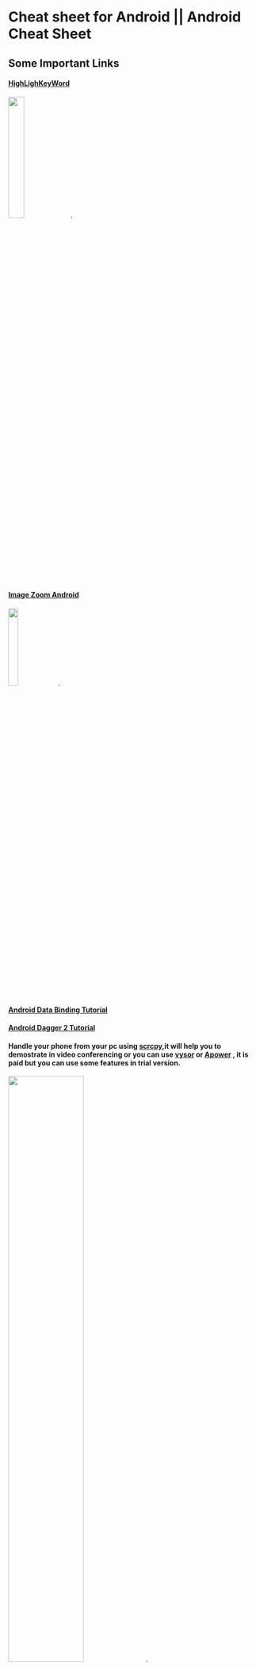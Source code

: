 # Cheat sheet for Android ||  Android Cheat Sheet 


## Some Important Links

#### [HighLighKeyWord](https://github.com/vishalguptahmh/Android-Cheat-Sheet/wiki) 

<img src="https://github.com/vishalguptahmh/Android-Cheat-Sheet/blob/master/Images/hightlightword.jpg" width="25%">.

#### [Image Zoom Android](https://github.com/vishalguptahmh/Android-Cheat-Sheet/wiki)

<img src="https://github.com/vishalguptahmh/Android-Cheat-Sheet/raw/master/Images/imagepinchzoom.gif" width="20%">.

####  [Android Data Binding Tutorial](https://github.com/vishalguptahmh/Android-Data-Binding-Tutorial)

#### [Android Dagger 2 Tutorial](https://github.com/vishalguptahmh/Android-Dagger2-Tutorial)

#### Handle your phone from your pc using [scrcpy](https://github.com/Genymobile/scrcpy),it will help you to demostrate in video conferencing or you can use [vysor](https://www.vysor.io) or [Apower](https://www.apowersoft.com/phone-mirror) , it is paid but you can use some features in trial version.
<img src="https://github.com/vishalguptahmh/Android-Cheat-Sheet/raw/master/Images/scrcpy%20or%20visor.png" width="55%">.

#### [BIOMETRIC AND FACE AUTHENTICATION](https://github.com/vishalguptahmh/Android-device-authentication-biometric-and-face)
<img src="https://github.com/vishalguptahmh/Android-device-authentication-biometric-and-face/blob/master/viedo.gif" width="20%">.
<img src="https://github.com/vishalguptahmh/Android-device-authentication-biometric-and-face/blob/master/face.gif" width="17%">.

## Some Important Code Scripts

#### In Intent there must be a app to handle this rquest
```java  
if(intent.resolveActivity(getActivity().getPackageManager())!=null){
       startActivity(intent);
    }
    
```

#### For complete scroll of card in recycler view

```java 
    SnapHelper snapHelper = new StartSnapHelper();
    snapHelper.attachToRecyclerView(binding.recyclerView);
```


#### In Rotation Data remain Same

```xml 
     android:configChanges="orientation|keyboardHidden|screenSize"
```



#### For animation in visible and invisible layout

> apply to those layout for which layout length gets changes
```java 

    android:animateLayoutChanges="true"
```

#### For touch effect
```java
           android:foreground="?android:attr/selectableItemBackground"
```

#### To create Edittext mulitiline put this in edittext
```java
android:inputType="textMultiLine"
//put this in mainfeast > > activity

```


#### To Remove Previous Intents

```java
 Intent intent = new Intent(getActivity(), DashboardActivity.class);
intent.addFlags(Intent.FLAG_ACTIVITY_CLEAR_TOP  | Intent.FLAG_ACTIVITY_CLEAR_TASK | Intent.FLAG_ACTIVITY_NEW_TASK);
startActivity(intent);
getActivity().finish();
                                        
 ```

#### Country code From Local Android
```java
String locale = context.getResources().getConfiguration().locale.getCountry();
```

#### Delay Timer
```java
    void delayFragmentClosing(){

        new Handler().postDelayed(new Runnable(){
            @Override
            public void run() {
                /* put code that will implemented after 2 sec */
              closeFragment();
            }
        }, 2000);
    }

```

#### Rs sign 
```xml
<string name="Rs">\u20B9</string>

```


#### Adding Multiple Name In A Model Using SerializableName


```java
//here we can use _id and driverId
   @SerializedName(value = "_id" , alternate = {"driverId"})
    private String driverId;
    
```
#### Encrypt and Decrypt Strings
```java
    public static String encrypt(String input) {
        // This is base64 encoding, which is not an encryption
        return Base64.encodeToString(input.getBytes(), Base64.DEFAULT);
    }

    public static String decrypt(String input) {
        return new String(Base64.decode(input, Base64.DEFAULT));
    }


```

#### Device Width

```java
    public int  displayWidth(){
        DisplayMetrics metrics = new DisplayMetrics();
        getActivity().getWindowManager().getDefaultDisplay().getMetrics(metrics);
        int width = metrics.widthPixels;
        int dp = Math.round(width / ((float)metrics.densityDpi / DisplayMetrics.DENSITY_DEFAULT));
        return dp;
    }
    

```

#### convert px to dp and dp to px  
```java

public static float convertPixelsToDp(float px, Context context){
    Resources resources = context.getResources();
    DisplayMetrics metrics = resources.getDisplayMetrics();
    float dp = px / ((float)metrics.densityDpi / DisplayMetrics.DENSITY_DEFAULT);
    return dp;
}

public static float convertDpToPixel(float dp, Context context){
    Resources resources = context.getResources();
    DisplayMetrics metrics = resources.getDisplayMetrics();
    float px = dp * ((float)metrics.densityDpi / DisplayMetrics.DENSITY_DEFAULT);
    return px;
}

```


#### Check screen is off or on 
```java
private BroadcastReceiver screenStateReceiver = new BroadcastReceiver() {
   @Override
   public void onReceive(Context context, Intent intent) {
       if (intent.getAction().equals(Intent.ACTION_SCREEN_ON)) {
           Log.i("Websocket", "Screen ON");
           openConnection();
       } else if (intent.getAction().equals(Intent.ACTION_SCREEN_OFF)) {
           Log.i("Websocket", "Screen OFF");
           closeConnection();
       }
   }
};


```
#### For expandable view

```xml  
     <at.blogc.android.views.ExpandableTextView
                       android:id="@+id/comment"
                       android:layout_marginStart="@dimen/_4sdp"
                       android:layout_width="match_parent"
                       android:layout_height="wrap_content"
                       android:layout_centerVertical="true"
                       android:layout_toEndOf="@id/iconAttachmentFile"
                       android:clickable="true"
                       android:ellipsize="end"
                       android:maxLines="2"
                       android:onClick="@{model::resizeText}"
                       android:text="@{model.description}"
                       android:textSize="@dimen/_10sdp"
                       app:animation_duration="600"
    
    
                       />

```
```java

//now from code
    binding.comment.toggle();//to expand and collapse

```


#### on implements Obervable

```java  
       // FROM BASE OBSERVABLE
        @Ignore
        private transient PropertyChangeRegistry mCallbacks;
        @Override
        public void addOnPropertyChangedCallback(OnPropertyChangedCallback onPropertyChangedCallback) {
           if (mCallbacks == null) {
               mCallbacks = new PropertyChangeRegistry();
           }
           mCallbacks.add(onPropertyChangedCallback);
        }
    
        @Override
        public void removeOnPropertyChangedCallback(OnPropertyChangedCallback onPropertyChangedCallback) {
          if (mCallbacks != null) {
            mCallbacks.remove(onPropertyChangedCallback);
          }
    
       }
    
       public void notifyPropertyChanged(int fieldId) {
           if (mCallbacks != null) {
               mCallbacks.notifyCallbacks(this, fieldId, null);
           }
       }

```


#### Change the color of progressbar from xml

```xml
    <ProgressBar
                   android:indeterminate="true"
                   android:indeterminateTint="@color/white"
                   android:elevation="@dimen/_8sdp"
                   android:id="@+id/saveProgressBar"
                   android:layout_width="@dimen/_24sdp"
                   android:layout_height="@dimen/_24sdp"
                   android:layout_alignParentRight="true"
                   android:layout_marginEnd="@dimen/_12sdp"
                   android:layout_below="@+id/coverImage"
                   />

```



#### Gender spinner Selector

```java
    setupPopupMenu(constantUnit.getShow(),view).setOnMenuItemClickListener(item -> {
       view.setText(item.getTitle());
       userSpecificDetails.setGender(constantUnit.getServer().get(constantUnit.getServer().indexOf(item.getTitle().toString())));
       return false;
    });


    PopupMenu setupPopupMenu(List<String> array , View view ){
       PopupMenu popup = new PopupMenu(getContext(), view);
       for (String s : array)
       {
           popup.getMenu().add(s);
       }
       popup.show();
       return popup;
    }
```
```xml
    <android.support.design.widget.TextInputLayout
       android:id="@+id/profile_gender_container"
       android:layout_width="match_parent"
       android:layout_height="wrap_content"
       android:layout_marginEnd="@dimen/_16sdp"
       android:hint="Gender"                                            
       android:layout_marginStart="@dimen/_16sdp"
       foo:hintTextAppearance="@style/MyHintLayout">

       <EditText
           android:id="@+id/profile_gender"
           android:layout_width="match_parent"
           android:layout_height="wrap_content"
           android:backgroundTint="@color/grey_patient_background"
           android:editable="false"
           android:ellipsize="end"
           android:enabled="@{editor.makeEditable ? true : false}"
           android:focusable="false"
           android:focusableInTouchMode="false"
           
           android:inputType="textAutoComplete|textCapSentences"
           android:longClickable="false"
           android:text="@{model.gender}"
           android:textSize="@dimen/_12sdp" />
    </android.support.design.widget.TextInputLayout>

```

#### Spinner adapter 

```java
    /* --  spinner Department   -- */
    public void spinerDepartment(){

        List<String> list = new ArrayList<String>();
        list.add("list 4");
        list.add("list 5");
        list.add("list 6");

        ArrayAdapter<String> userTypeAdapter;
        
        userTypeAdapter= new ArrayAdapter<String>(getActivity(),
                R.layout.spinner_item, list);
        userTypeAdapter.setDropDownViewResource(android.R.layout.simple_spinner_dropdown_item);
        binding.spinnerDepartment.setAdapter(userTypeAdapter);



        binding.spinnerDepartment.setOnItemSelectedListener(new AdapterView.OnItemSelectedListener() {
            @Override
            public void onItemSelected(AdapterView<?> adapterView, View view, int i, long l) {

                String item=adapterView.getItemAtPosition(i).toString();
                showSnackBar(item);

            }

            @Override
            public void onNothingSelected(AdapterView<?> adapterView) {

            }
        });


    }
```
```xml


       <android.support.v7.widget.AppCompatSpinner
                    android:id="@+id/spinnerDepartment"
                    android:layout_below="@id/txtDepartment"
                    android:layout_width="match_parent"
                    android:layout_marginTop="@dimen/_8sdp"
                    android:layout_weight="1"
                    android:layout_toEndOf="@id/UsertypeCenterPoint"
                    android:layout_height="wrap_content"
                    >
                </android.support.v7.widget.AppCompatSpinner>

```

#### Date

```java
    import android.text.format.DateFormat;
    String dayOfTheWeek = (String) DateFormat.format("EEEE EEE", date); // Thursday Thur
    String day = (String) DateFormat.format("dd", date); // 20
    String monthString = (String) DateFormat.format("MMM", date); // Jun 
    String monthNumber = (String) DateFormat.format("MM", date); // 06 
    String year = (String) DateFormat.format("yyyy", date); // 2013
    String time = (String) DateFormat.format(""h:mm a", date); // 12:08 PM
    

```

### Date formating according to today , next week , month like instagram

```java
import java.text.SimpleDateFormat;
import java.util.Calendar;
import java.util.Date;
import java.util.Locale;

  public static String getDateDifference(Calendar calendar) {
        Date d = calendar.getTime();
        Calendar lastMonth = Calendar.getInstance(Locale.getDefault());
        Calendar lastWeek = Calendar.getInstance(Locale.getDefault());
        Calendar recent = Calendar.getInstance(Locale.getDefault());
        lastMonth.add(Calendar.DAY_OF_MONTH, -(Calendar.DAY_OF_MONTH));
        lastWeek.add(Calendar.DAY_OF_MONTH, -7);
        recent.add(Calendar.DAY_OF_MONTH, -1);
        if (calendar.before(lastMonth)) {
            return new SimpleDateFormat("MMMM yyyy").format(d);
        } else if (calendar.after(lastMonth) && calendar.before(lastWeek)) {
            return "Last Month";
        } else if (calendar.after(lastWeek) && calendar.before(recent)) {
            return "Last Week";
        } else {
            return "Today";
        }
    }
    
```

#### Broadcast


```java
//to receview broadcast

    private void mLocalBroadcastUnregister() {
        LocalBroadcastManager.getInstance(getActivity()).unregisterReceiver(mMessageReciver);
    }

    private void mLocalBroadcastRegister() {
        LocalBroadcastManager.getInstance(getActivity()).registerReceiver(mMessageReciver, new IntentFilter("FLAG_NEW_REQUEST"));
        LocalBroadcastManager.getInstance(getActivity()).registerReceiver(mMessageReciver, new IntentFilter("FLAG_CUSTOMER_CANCELLED_REQUEST"));
    }

    private BroadcastReceiver mMessageReciver = new BroadcastReceiver() {
        @Override
        public void onReceive(Context context, Intent intent) {

            if(intent.getStringExtra("FLAG_CUSTOMER_CANCELLED_REQUEST")!=null){
              close();
            }

        }
    };
    
    //To send broad cast
    
     Intent intent = new Intent();
                        intent.putExtra("FLAG_NEW_REQUEST",FLAG_NEW_REQUEST);
                        intent.setFlags(Intent.FLAG_ACTIVITY_NEW_TASK);
                        startActivity(intent);
    
```


#### Add Event to Google Calender

```java
    public void addEvent( String title, String description, long startTime,
                         long endTime) {
       try {
           ContentResolver cr = getActivity().getContentResolver();
           ContentValues values = new ContentValues();
           values.put(CalendarContract.Events.DTSTART, startTime);
           values.put(CalendarContract.Events.DTEND, endTime);
           values.put(CalendarContract.Events.TITLE, title);
           values.put(CalendarContract.Events.DESCRIPTION, description);
           values.put(CalendarContract.Events.CALENDAR_ID, 1);
           values.put(CalendarContract.Events.HAS_ALARM,1);// 0 for false, 1 for true
           values.put(CalendarContract.Events.EVENT_TIMEZONE, Calendar.getInstance().getTimeZone().getID());
           if (ActivityCompat.checkSelfPermission(getActivity(), Manifest.permission.WRITE_CALENDAR) != PackageManager.PERMISSION_GRANTED) {
               // TODO: Consider calling
               //    ActivityCompat#requestPermissions
               // here to request the missing permissions, and then overriding
               //   public void onRequestPermissionsResult(int requestCode, String[] permissions,
               //                                          int[] grantResults)
               // to handle the case where the user grants the permission. See the documentation
               // for ActivityCompat#requestPermissions for more details.
               return;
           }

           Uri uri = cr.insert(CalendarContract.Events.CONTENT_URI, values);
           long eventID = Long.parseLong(uri.getLastPathSegment());
           Log.i("scheduleFragment", "event id: " + eventID);
           showSnackBar("Event is Added to Calender");
       } catch (NumberFormatException e) {
           e.printStackTrace();
       }
    }
    

```





#### Alert Dialog Box

```java
    new AlertDialog.Builder(getActivity(), R.style.AlertDialogTheme)
           .setTitle("Sync Events To Calender ?")
           .setMessage("Your current Date events are added to calendar")
           .setPositiveButton("AGREE", new DialogInterface.OnClickListener() {
               @Override
               public void onClick(DialogInterface dialogInterface, int ii) {
                   addEventToCalender();
               }
           })
           .setNegativeButton("DISAGREE", new DialogInterface.OnClickListener() {
               @Override
               public void onClick(DialogInterface dialogInterface, int ii) {
                   dialogInterface.dismiss();
               }
           })
           .show();

```


#### Adapter to convert object to string

```java
    public static class CustomAdapter implements TypeAdapterFactory {
       @Override
       public <T> TypeAdapter<T> create(Gson gson, TypeToken<T> type) {
           if (type.getRawType() != Kid.class) return null;
           
           TypeAdapter<Kid> defaultAdapter = (TypeAdapter<Kid>) gson.getDelegateAdapter(this, type);
           return (TypeAdapter<T>) new KidAdapter(defaultAdapter);
       }
       
       public class KidAdapter extends TypeAdapter<Kid> {
       
           protected TypeAdapter<Kid> defaultAdapter;
           
           public KidAdapter(TypeAdapter<Kid> defaultAdapter) {
               this.defaultAdapter = defaultAdapter;
           }
           
           @Override
           public void write(JsonWriter out, Kid value) throws IOException {
               defaultAdapter.write(out, value);
           }
           
           @Override
           public Kid read(JsonReader in) throws IOException {
           /*
           This is the critical part. So if the value is a string,
           Skip it (no exception) and return null.
           */
               if (in.peek() == JsonToken.STRING) {
                   // in.skipValue();
                   
                   Kid model = new Kid();
                   return model;
               }
               return defaultAdapter.read(in);
           }
       }
    }


```


#### DateAgo Function
```java
    public static String getDayAgoTime(String yyy_dd_MMTO_HH_MM_Z)
    {
       try {
           DateFormat utcFormat = new SimpleDateFormat("yyyy-MM-dd'T'HH:mm:ss.SSS'Z'");
           utcFormat.setTimeZone(TimeZone.getTimeZone("UTC"));
           Date date = utcFormat.parse(yyy_dd_MMTO_HH_MM_Z);
       long delta=date.getTime();
       long difference=0;
       Long mDate = java.lang.System.currentTimeMillis();
       
       if(mDate > delta)
       {
           difference= mDate - delta;
           final long seconds = difference/1000;
           final long minutes = seconds/60;
           final long hours = minutes/60;
           final long days = hours/24;
           final long months = days/31;
           final long years = days/365;
           
           if (seconds < 0)
           {
               return "not yet";
           }
           else if (seconds < 60)
           {
               return seconds == 1 ? "one second ago" : seconds + " seconds ago";
           }
           else if (seconds < 120)
           {
               return "a minute ago";
           }
           else if (seconds < 2700) // 45 * 60
           {
               return minutes + " minutes ago";
           }
           else if (seconds < 5400) // 90 * 60
           {
               return "an hour ago";
           }
           else if (seconds < 86400) // 24 * 60 * 60
           {
               return hours + " hours ago";
           }
           else if (seconds < 172800) // 48 * 60 * 60
           {
               return "yesterday";
           }
           else if (seconds < 2592000) // 30 * 24 * 60 * 60
           {
               return days + " days ago";
           }
           else if (seconds < 31104000) // 12 * 30 * 24 * 60 * 60
           {
               return months <= 1 ? "one month ago" : days + " months ago";
           }
           else
           {
               return years <= 1 ? "one year ago" : years + " years ago";
           }
       }
       }
       catch (Exception e){
           e.printStackTrace();
       }
       return null;
    }

```






#### EditText
```xml
    <android.support.design.widget.TextInputLayout
       android:layout_width="match_parent"
       android:layout_height="wrap_content"
       android:layout_marginEnd="@dimen/_16sdp"
       android:layout_marginStart="@dimen/_16sdp"
       android:layout_marginTop="@dimen/_8sdp"
       android:background="@android:color/transparent"
       android:hint="hint"//it is nescessary in os 8(oreo)
       android:clickable="true">
       
       <EditText
           android:lines="1"
           android:layout_width="match_parent"
           android:layout_height="wrap_content"
           android:layout_marginLeft="@dimen/_4sdp"
           android:layout_marginRight="@dimen/_4sdp"
           android:backgroundTint="@color/appBackgroundColor"
           android:ellipsize="end"
           android:inputType="textAutoComplete|textCapSentences"
           android:maxLength="50"
           android:text=""
           android:textSize="@dimen/_10sdp" />
           
    </android.support.design.widget.TextInputLayout>

```

#### Make dialogFragment full page

```xml
setStyle(DialogFragment.STYLE_NORMAL, R.style.MY_DIALOG);
<style name="MY.DIALOG" parent="android:Theme" >
   <item name="android:windowNoTitle">true</item>
   <item name="android:windowFullscreen">true</item>
   <item name="android:windowIsFloating">false</item>
</style>

```
```java
@Override
public void onStart() {
   super.onStart();
   Dialog d = getDialog();
   if (d!=null){
       int width = ViewGroup.LayoutParams.MATCH_PARENT;
       int height = ViewGroup.LayoutParams.MATCH_PARENT;
       d.getWindow().setLayout(width, height);
   }
}


```

#### Animation
```java
public class dashboard {

    Animation startRotateAnimation;

    public create view() {

        startRotateAnimation = AnimationUtils.loadAnimation(getApplicationContext(), R.anim.android_rotate_animation);

        startAnimation = AnimationUtils.loadAnimation(getApplicationContext(), R.anim.blinking_animation);

        onclick - > {
            binding.containerRecordingSign.setVisibility(View.VISIBLE);
            binding.containerRecordingSign.setAnimation(startAnimation);
            startAnimation.start();
        }

        dismissanimation {

            binding.containerRecordingSign.setVisibility(View.GONE);
            binding.containerRecordingSign.clearAnimation();
            //or
            binding.containerRecordingSign.setVisibility(View.GONE);
            binding.containerRecordingSign.clearAnimation();
            startAnimation.cancel();
            startAnimation.reset();
        }
    }
}
```

#### call Intent
```java

  binding.customerPhone.setOnClickListener(v->{

            if(PermissionUtils.isPhonePermissionGranted(getActivity())){
                Log.d(TAG, "callCustomer: ");
//            Intent intent = new Intent(Intent.ACTION_CALL, Uri.parse("tel:" + "Your Phone_number"));
            Intent intent = new Intent(Intent.ACTION_CALL, Uri.fromParts("tel" , appData.getCheckOnGoingRide().getCustomerId().getPhone(),null));

                if(intent.resolveActivity(getActivity().getPackageManager())!=null){
                    startActivity(intent);
                }


            }

        });
        
```

###  send ssl certificate with retrofit

> #### Error CertPathValidatorException : Trust anchor for certificate path not found - Retrofit Android
> with link https://gist.github.com/nowke/75037c42171d9ea5ce87a49a982c4c39 or download [From here.](https://github.com/vishalguptahmh/AndroidCheatSheet/blob/master/self%20signing%20client%20builder%20certificate%20(Ok%20http%20ssl%20client%20certificate " Self Sigining Certificate ")




#### Text Color Percentage
![screenshot](https://github.com/vishalguptahmh/AndroidCheatSheet/blob/master/Screen%20Shot%202017-10-23%20at%2010.15.26%20AM.png)
